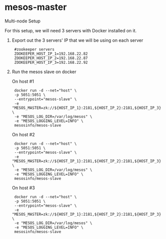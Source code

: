 mesos-master
===========================================================
Multi-node Setup

For this setup, we will need 3 servers with Docker installed on it.

1. Export out the 3 servers' IP that we will be using on each server

		#zookeeper servers
        ZOOKEEPER_HOST_IP_1=192.168.22.82
        ZOOKEEPER_HOST_IP_2=192.168.22.87
        ZOOKEEPER_HOST_IP_3=192.168.22.92
		 
2. Run the mesos slave on docker

    On host #1

		docker run -d --net="host" \
		-p 5051:5051 \
		--entrypoint="mesos-slave" \
		-e "MESOS_MASTER=zk://${HOST_IP_1}:2181,${HOST_IP_2}:2181,${HOST_IP_3}:2181/mesos" \
		-e "MESOS_LOG_DIR=/var/log/mesos" \
		-e "MESOS_LOGGING_LEVEL=INFO" \
		mesosinfo/mesos-slave


    On host #2

		docker run -d --net="host" \
		-p 5051:5051 \
		--entrypoint="mesos-slave" \
		-e "MESOS_MASTER=zk://${HOST_IP_1}:2181,${HOST_IP_2}:2181,${HOST_IP_3}:2181/mesos" \
		-e "MESOS_LOG_DIR=/var/log/mesos" \
		-e "MESOS_LOGGING_LEVEL=INFO" \
		mesosinfo/mesos-slave

    On host #3

		docker run -d --net="host" \
		-p 5051:5051 \
		--entrypoint="mesos-slave" \
		-e "MESOS_MASTER=zk://${HOST_IP_1}:2181,${HOST_IP_2}:2181,${HOST_IP_3}:2181/mesos" \
		-e "MESOS_LOG_DIR=/var/log/mesos" \
		-e "MESOS_LOGGING_LEVEL=INFO" \
		mesosinfo/mesos-slave
		
